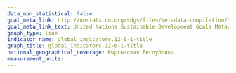 ```yaml
---
data_non_statistical: false
goal_meta_link: http://unstats.un.org/sdgs/files/metadata-compilation/Metadata-Goal-12.pdf
goal_meta_link_text: United Nations Sustainable Development Goals Metadata (pdf 782kB)
graph_type: line
indicator_name: global_indicators.12-6-1-title
graph_title: global_indicators.12-6-1-title
national_geographical_coverage: Кыргызская Республика
measurement_units: 
---
```

